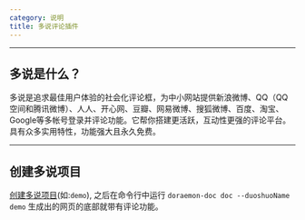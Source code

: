 ```yaml
---
category: 说明
title: 多说评论插件
---
```


---

## 多说是什么？

多说是追求最佳用户体验的社会化评论框，为中小网站提供新浪微博、QQ（QQ空间和腾讯微博）、人人、开心网、豆瓣、网易微博、搜狐微博、百度、淘宝、Google等多帐号登录并评论功能。它帮你搭建更活跃，互动性更强的评论平台。具有众多实用特性，功能强大且永久免费。

---

## 创建多说项目

[创建多说项目](http://duoshuo.com/create-site/)(如:`demo`), 之后在命令行中运行 `doraemon-doc doc --duoshuoName demo` 生成出的网页的底部就带有评论功能。
